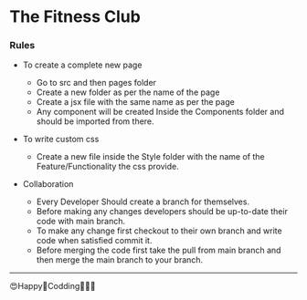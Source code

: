# The Fitness Club

### Rules

- To create a complete new page

  - Go to src and then pages folder
  - Create a new folder as per the name of the page
  - Create a jsx file with the same name as per the page
  - Any component will be created Inside the Components folder and should be imported from there.

- To write custom css

  - Create a new file inside the Style folder with the name of the Feature/Functionality the css provide.

- Collaboration
  - Every Developer Should create a branch for themselves.
  - Before making any changes developers should be up-to-date their code with main branch.
  - To make any change first checkout to their own branch and write code when satisfied commit it.
  - Before merging the code first take the pull from main branch and then merge the main branch to your branch.

---

😍Happy🥰Codding👨🏽‍💻